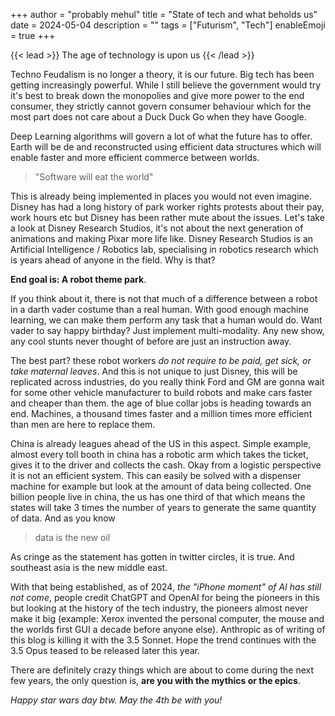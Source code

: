 +++
author = "probably mehul" 
title = "State of tech and what beholds us"
date = 2024-05-04
description = ""
tags = ["Futurism", "Tech"]
enableEmoji = true
+++

{{< lead >}}
The age of technology is upon us
{{< /lead >}}

Techno Feudalism is no longer a theory, it is our future. Big tech has been getting increasingly powerful. While I still believe the government would try it's best to break down the monopolies and give more power to the end consumer, they strictly cannot govern consumer behaviour which for the most part does not care about a Duck Duck Go when they have Google.

Deep Learning algorithms will govern a lot of what the future has to offer. Earth will be de and reconstructed using efficient data structures which will enable faster and more efficient commerce between worlds. 

>"Software will eat the world" 

This is already being implemented in places you would not even imagine. Disney has had a long history of park worker rights protests about their pay, work hours etc but Disney has been rather mute about the issues. Let's take a look at Disney Research Studios, it's not about the next generation of animations and making Pixar more life like. Disney Research Studios is an Artificial Intelligence / Robotics lab, specialising in robotics research which is years ahead of anyone in the field. Why is that?

**End goal is: A robot theme park**. 

If you think about it, there is not that much of a difference between a robot in a darth vader costume than a real human. With good enough machine learning, we can make them perform any task that a human would do. Want vader to say happy birthday? Just implement multi-modality. Any new show, any cool stunts never thought of before are just an instruction away.

The best part? these robot workers *do not require to be paid, get sick, or take maternal leaves*. And this is not unique to just Disney, this will be replicated across industries, do you really think Ford and GM are gonna wait for some other vehicle manufacturer to build robots and make cars faster and cheaper than them. the age of blue collar jobs is heading towards an end. Machines, a thousand times faster and a million times more efficient than men are here to replace them.

China is already leagues ahead of the US in this aspect. Simple example, almost every toll booth in china has a robotic arm which takes the ticket, gives it to the driver and collects the cash. Okay from a logistic perspective it is not an efficient system. This can easily be solved with a dispenser machine for example but look at the amount of data being collected. One billion people live in china, the us has one third of that which means the states will take 3 times the number of years to generate the same quantity of data. And as you know

> data is the new oil 

As cringe as the statement has gotten in twitter circles, it is true. And southeast asia is the new middle east.

With that being established, as of 2024, *the "iPhone moment" of AI has still not come*, people credit ChatGPT and OpenAI for being the pioneers in this but looking at the history of the tech industry, the pioneers almost never make it big (example: Xerox invented the personal computer, the mouse and the worlds first GUI a decade before anyone else). Anthropic as of writing of this blog is killing it with the 3.5 Sonnet. Hope the trend continues with the 3.5 Opus teased to be released later this year.

There are definitely crazy things which are about to come during the next few years, the only question is, **are you with the mythics or the epics**.

*Happy star wars day btw. May the 4th be with you!*
